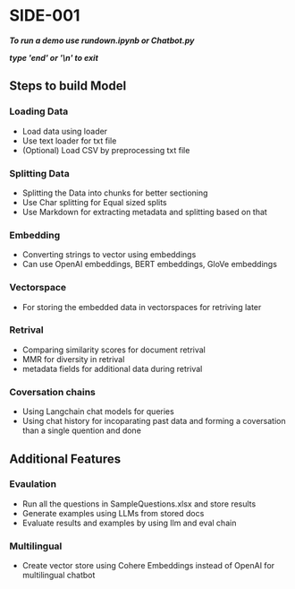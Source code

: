 # SIDE-001 

***To run a demo use rundown.ipynb or Chatbot.py***

***type 'end' or '\n' to exit***



## Steps to build Model

### Loading Data 
- Load data using loader
- Use text loader for txt file
- (Optional) Load CSV by preprocessing txt file

### Splitting Data
- Splitting the Data into chunks for better sectioning
- Use Char splitting for Equal sized splits
- Use Markdown for extracting metadata and splitting based on that

### Embedding
- Converting strings to vector using embeddings
- Can use OpenAI embeddings, BERT embeddings, GloVe embeddings

### Vectorspace
- For storing the embedded data in vectorspaces for retriving later

### Retrival
- Comparing similarity scores for document retrival
- MMR for diversity in retrival
- metadata fields for additional data during retrival

### Coversation chains
- Using Langchain chat models for queries
- Using chat history for incoparating past data and forming a coversation than a single quention and done

## Additional Features

### Evaulation
- Run all the questions in SampleQuestions.xlsx and store results
- Generate examples using LLMs from stored docs
- Evaluate results and examples by using llm and eval chain

### Multilingual 
- Create vector store using Cohere Embeddings instead of OpenAI for multilingual chatbot


